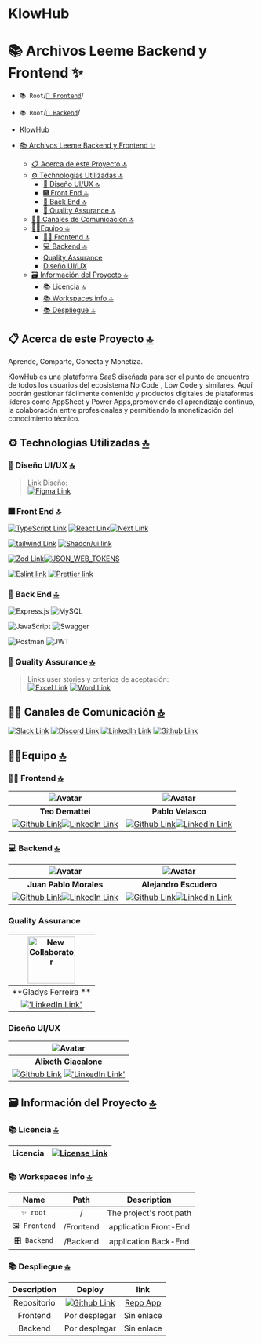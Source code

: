 # KlowHub

# 📚 Archivos Leeme Backend y Frontend ✨

- `📚 Root`/[`📕 Frontend`](./Frontend/README.MD)/
- `📚 Root`/[`📘 Backend`](./Backend/README.MD)/

- [KlowHub](#klowhub)
- [📚 Archivos Leeme Backend y Frontend ✨](#-archivos-leeme-backend-y-frontend-)
  - [📋 Acerca de este Proyecto 🔝](#-acerca-de-este-proyecto-)
  - [⚙️ Technologias Utilizadas 🔝](#️-technologias-utilizadas-)
    - [🎨 Diseño UI/UX 🔝](#-diseño-uiux-)
    - [🎆 Front End 🔝](#-front-end-)
    - [🧰 Back End 🔝](#-back-end-)
    - [🌠 Quality Assurance 🔝](#-quality-assurance-)
  - [🤵‍♂️ Canales de Comunicación 🔝](#️-canales-de-comunicación-)
  - [🤵‍♂️Equipo 🔝](#️equipo-)
    - [🧑‍💻 Frontend 🔝](#-frontend-)
    - [💻 Backend 🔝](#-backend-)
    - [Quality Assurance](#quality-assurance)
    - [Diseño UI/UX](#diseño-uiux)
  - [🗃️ Información del Proyecto 🔝](#️-información-del-proyecto-)
    - [📚 Licencia 🔝](#-licencia-)
    - [📚 Workspaces info 🔝](#-workspaces-info-)
    - [📚 Despliegue 🔝](#-despliegue-)



## 📋 Acerca de este Proyecto [🔝](#-readme-for-app-)

Aprende, Comparte, Conecta y Monetiza.

KlowHub es una plataforma SaaS diseñada para ser el punto de encuentro de todos los usuarios del ecosistema No Code , Low Code y similares. Aquí podrán  gestionar fácilmente contenido y productos digitales de plataformas líderes como AppSheet y Power Apps,promoviendo el aprendizaje continuo, la colaboración entre profesionales y permitiendo la monetización del conocimiento técnico.

## ⚙️ Technologias Utilizadas [🔝](#-readme-for-app-)

### 🎨 Diseño UI/UX [🔝](#-readme-for-app-)
> Link Diseño:  
[![Figma Link](https://img.shields.io/badge/Figma-F24E1E?style=for-the-badge&logo=figma&logoColor=white 'Figma Link')](https://www.figma.com/design/JfkJa3gav0nIg1ky6mKrd6/KlowHub?node-id=448-18729&node-type=frame&t=S8cbcU9Xwbx4y0LX-0)

### 🎆 Front End [🔝](#-readme-for-app-)

[![TypeScript Link](https://img.shields.io/badge/TypeScript-007ACC?style=for-the-badge&logo=typescript&logoColor=white 'TypeScript Link')](https://www.typescriptlang.org/) [![React Link](  https://img.shields.io/badge/React-20232A?style=for-the-badge&logo=react&logoColor=61DAFB 'React Link')](https://react.dev/)[![Next Link](https://img.shields.io/badge/next%20js-000000?style=for-the-badge&logo=nextdotjs&logoColor=white 'Next Link')](https://nextjs.org/)

[![tailwind Link](https://img.shields.io/badge/Tailwind_CSS-38B2AC?style=for-the-badge&logo=tailwind-css&logoColor=white 'Tailwind Link')](https://tailwindcss.com/) [![Shadcn/ui link](https://img.shields.io/badge/shadcn%2Fui-ffffff?style=for-the-badge&logo=shadcnui&logoColor=ffffff&color=000000 'Shadcn/ui Link')](https://ui.shadcn.com/)

[![Zod Link](https://img.shields.io/badge/zod-3E67B1?style=for-the-badge&logo=zod&logoColor=892CA0&color=313131)](https://zod.dev/ 'Zod Link')[![JSON_WEB_TOKENS](https://img.shields.io/badge/JSON_WEB_TOKENS-212121?style=for-the-badge&logo=jsonwebtokens&logoColor=ffffff 'JSON_WEB_TOKENS')](https://jwt.io/)

[![Eslint link](https://img.shields.io/badge/eslint-3A33D1?style=for-the-badge&logo=eslint&logoColor=white 'Eslint Link')](https://eslint.org/) [![Prettier link](https://img.shields.io/badge/prettier-1A2C34?style=for-the-badge&logo=prettier&logoColor=F7BA3E 'Prettier Link')](https://prettier.io/)

### 🧰 Back End [🔝](#-readme-for-app-)

![Express.js](https://img.shields.io/badge/express.js-%23404d59.svg?style=for-the-badge&logo=express&logoColor=%2361DAFB) ![MySQL](https://img.shields.io/badge/mysql-4479A1.svg?style=for-the-badge&logo=mysql&logoColor=white) 

![JavaScript](https://img.shields.io/badge/javascript-%23323330.svg?style=for-the-badge&logo=javascript&logoColor=%23F7DF1E) ![Swagger](https://img.shields.io/badge/-Swagger-%23Clojure?style=for-the-badge&logo=swagger&logoColor=white)

![Postman](https://img.shields.io/badge/Postman-FF6C37?style=for-the-badge&logo=postman&logoColor=white) ![JWT](https://img.shields.io/badge/JWT-black?style=for-the-badge&logo=JSON%20web%20tokens)

### 🌠 Quality Assurance [🔝](#-readme-for-app-)
> Links user stories y criterios de aceptación:  
> [![Excel Link](https://img.shields.io/badge/Microsoft_Excel-217346?style=for-the-badge&logo=microsoft-excel&logoColor=white 'Excell Link')](https://docs.google.com/spreadsheets/d/19wg1K82OgDozOUBn3SfUXwTtC76wLHt7Tedx8WjGqYg/edit?gid=1984976980#gid=1984976980) [![Word Link](https://img.shields.io/badge/Microsoft_Word-2B579A?style=for-the-badge&logo=microsoft-word&logoColor=white 'Word Link')](https://docs.google.com/document/d/10s0o4YpVNzACQiAZD4poyExbyx-tB1cyDLDlKUOGMAw/edit?tab=t.0) 

## 🤵‍♂️ Canales de Comunicación [🔝](#-readme-for-app-)

[![Slack Link](https://img.shields.io/badge/Slack-4A154B?style=for-the-badge&logo=slack&logoColor=white 'Slack Link')](https://slack.com) [![Discord Link](https://img.shields.io/badge/Discord-7289DA?style=for-the-badge&logo=discord&logoColor=white 'Discord Link')](https://discord.com) [![LinkedIn Link](https://img.shields.io/badge/LinkedIn-0077B5?style=for-the-badge&logo=linkedin&logoColor=white 'LinkedIn Link')](https://linkedIn.com) [![Github Link](https://img.shields.io/badge/github-%23121011.svg?&style=for-the-badge&logo=github&logoColor=white 'Github Link')](https://github.com/No-Country-simulation/s18-03-m-python-react)

## 🤵‍♂️Equipo [🔝](#-readme-for-app-)

### 🧑‍💻 Frontend [🔝](#-readme-for-app-)

| ![Avatar](https://avatars.githubusercontent.com/u/106881841?s=96&v=4) |![Avatar](https://avatars.githubusercontent.com/u/119269816?s=96&v=4 'Frontend') |
|:-:|:-:|
| **Teo Demattei** | **Pablo Velasco**  |
| [![Github Link](https://img.shields.io/badge/github-%23121011.svg?&style=for-the-badge&logo=github&logoColor=white 'Github Link')](https://github.com/demattei-teo)[![LinkedIn Link](https://img.shields.io/badge/linkedin%20-%230077B5.svg?&style=for-the-badge&logo=linkedin&logoColor=white 'LinkedIn Link')](https://www.linkedin.com/in/teodemattei/) | [![Github Link](https://img.shields.io/badge/github-%23121011.svg?&style=for-the-badge&logo=github&logoColor=white 'Github Link')](https://github.com/Pablo-r-stack)[![LinkedIn Link](https://img.shields.io/badge/linkedin%20-%230077B5.svg?&style=for-the-badge&logo=linkedin&logoColor=white 'LinkedIn Link')](https://www.linkedin.com/in/pablo-r-velasco/) |

### 💻 Backend [🔝](#-readme-for-app-)

| ![Avatar](https://avatars.githubusercontent.com/u/107081649?s=96&v=4) |![Avatar](https://avatars.githubusercontent.com/u/43653464?s=96&v=4) |
|:-:|:-:|
| **Juan Pablo Morales** | **Alejandro Escudero**  |
| [![Github Link](https://img.shields.io/badge/github-%23121011.svg?&style=for-the-badge&logo=github&logoColor=white 'Github Link')](https://github.com/Juampi095)[![LinkedIn Link](https://img.shields.io/badge/linkedin%20-%230077B5.svg?&style=for-the-badge&logo=linkedin&logoColor=white 'LinkedIn Link')](https://www.linkedin.com/in/juan-pablo-morales-018/) | [![Github Link](https://img.shields.io/badge/github-%23121011.svg?&style=for-the-badge&logo=github&logoColor=white 'Github Link')](https://github.com/Alekosescu)[![LinkedIn Link](https://img.shields.io/badge/linkedin%20-%230077B5.svg?&style=for-the-badge&logo=linkedin&logoColor=white 'LinkedIn Link')](www.linkedin.com/in/alejandrogescudero) |

### Quality Assurance

|<img src="https://media.licdn.com/dms/image/v2/D4D03AQHdSeTDHVix3A/profile-displayphoto-shrink_800_800/profile-displayphoto-shrink_800_800/0/1723391398464?e=1738800000&v=beta&t=T4fAe7po4QD8droNfNu4VhZfXhvHos4bkJuXWyLw4cs" alt="New Collaborator" class="avatar" width="96" height="96">|
|:-:|
| **Gladys Ferreira ** |
| [!['LinkedIn Link'](https://img.shields.io/badge/linkedin%20-%230077B5.svg?&style=for-the-badge&logo=linkedin&logoColor=white 'LinkedIn Link')](www.linkedin.com/in/gladys-ferreira) |

### Diseño UI/UX

|![Avatar](https://avatars.githubusercontent.com/u/188394425?s=96&v=4 'Designer')|
|:-:|
| **Alixeth Giacalone** |
| [![Github Link](https://img.shields.io/badge/github-%23121011.svg?&style=for-the-badge&logo=github&logoColor=white 'Github Link')](https://github.com/AlixGiacalone) [!['LinkedIn Link'](https://img.shields.io/badge/linkedin%20-%230077B5.svg?&style=for-the-badge&logo=linkedin&logoColor=white 'LinkedIn Link')](linkedin.com/in/alixeth-giacalone-7556ab2a5) |



## 🗃️ Información del Proyecto [🔝](#-readme-for-app-)

### 📚 Licencia [🔝](#-readme-for-app-)

| Licencia | [![License Link](https://img.shields.io/badge/MIT-FF0000?style=for-the-badge&logo=amazoniam&logoColor=white 'License Link')](./LICENSE.MD)|
| :-: | :-: |

### 📚 Workspaces info [🔝](#-readme-for-app-)

| Name | Path | Description |
| :-: | :-: | :-: |
| `✨ root` | / | The project's root path |
| `🖼️ Frontend` | /Frontend    | application Front-End |
| `🎛️ Backend` | /Backend    | application Back-End |

### 📚 Despliegue [🔝](#-readme-for-app-)

| Description |  Deploy | link |
|:-: |:-: | :-: |
| Repositorio | [![Github Link](https://img.shields.io/badge/github-%23121011.svg?&style=for-the-badge&logo=github&logoColor=white 'Github Link')](https://github.com/No-Country/c17-29-n-node) | [Repo App](https://github.com/No-Country-simulation/equipo-h3-05-klowhub 'Repo App') |
| Frontend | Por desplegar | Sin enlace |
| Backend | Por desplegar | Sin enlace |